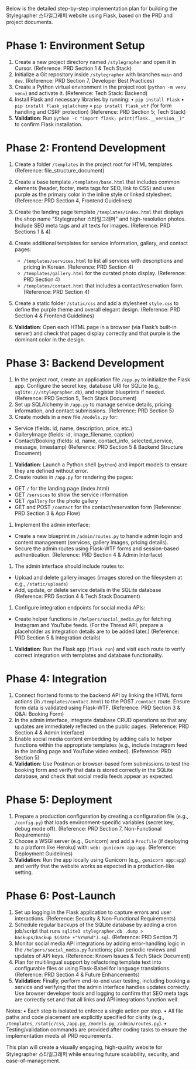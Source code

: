 Below is the detailed step-by-step implementation plan for building the Stylegrapher 스타일그래퍼 website using Flask, based on the PRD and project documents.

# Phase 1: Environment Setup

1.  Create a new project directory named `/stylegrapher` and open it in Cursor. (Reference: PRD Section 1 & Tech Stack)
2.  Initialize a Git repository inside `/stylegrapher` with branches `main` and `dev`. (Reference: PRD Section 7, Developer Best Practices)
3.  Create a Python virtual environment in the project root (`python -m venv venv`) and activate it. (Reference: Tech Stack: Backend)
4.  Install Flask and necessary libraries by running: • `pip install Flask` • `pip install flask_sqlalchemy` • `pip install flask_wtf` (for form handling and CSRF protection) (Reference: PRD Section 5; Tech Stack)
5.  **Validation**: Run `python -c "import flask; print(flask.__version__)"` to confirm Flask installation.

# Phase 2: Frontend Development

1.  Create a folder `/templates` in the project root for HTML templates. (Reference: file_structure_document)

2.  Create a base template `/templates/base.html` that includes common elements (header, footer, meta tags for SEO, link to CSS) and uses purple as the primary color in the inline style or linked stylesheet. (Reference: PRD Section 4, Frontend Guidelines)

3.  Create the landing page template `/templates/index.html` that displays the shop name "Stylegrapher 스타일그래퍼" and high-resolution photos. Include SEO meta tags and alt texts for images. (Reference: PRD Sections 1 & 4)

4.  Create additional templates for service information, gallery, and contact pages:

    *   `/templates/services.html` to list all services with descriptions and pricing in Korean. (Reference: PRD Section 4)
    *   `/templates/gallery.html` for the curated photo display. (Reference: PRD Section 4)
    *   `/templates/contact.html` that includes a contact/reservation form. (Reference: PRD Section 4)

5.  Create a static folder `/static/css` and add a stylesheet `style.css` to define the purple theme and overall elegant design. (Reference: PRD Section 4 & Frontend Guidelines)

6.  **Validation**: Open each HTML page in a browser (via Flask’s built-in server) and check that pages display correctly and that purple is the dominant color in the design.

# Phase 3: Backend Development

1.  In the project root, create an application file `/app.py` to initialize the Flask app. Configure the secret key, database URI for SQLite (e.g., `sqlite:///stylegrapher.db`), and register blueprints if needed. (Reference: PRD Section 5, Tech Stack Document)
2.  Set up SQLAlchemy in `/app.py` to manage service details, pricing information, and contact submissions. (Reference: PRD Section 5)
3.  Create models in a new file `/models.py` for:

*   Service (fields: id, name, description, price, etc.)
*   GalleryImage (fields: id, image_filename, caption)
*   Contact/Booking (fields: id, name, contact_info, selected_service, message, timestamp) (Reference: PRD Section 5 & Backend Structure Document)

1.  **Validation**: Launch a Python shell (`python`) and import models to ensure they are defined without error.
2.  Create routes in `/app.py` for rendering the pages:

*   GET `/` for the landing page (index.html)
*   GET `/services` to show the service information
*   GET `/gallery` for the photo gallery
*   GET and POST `/contact` for the contact/reservation form (Reference: PRD Section 3 & App Flow)

1.  Implement the admin interface:

*   Create a new blueprint in `/admin/routes.py` to handle admin login and content management (services, gallery images, pricing details).
*   Secure the admin routes using Flask-WTF forms and session-based authentication. (Reference: PRD Section 4 & Admin Interface)

1.  The admin interface should include routes to:

*   Upload and delete gallery images (images stored on the filesystem at e.g., `/static/uploads`)
*   Add, update, or delete service details in the SQLite database (Reference: PRD Section 4 & Tech Stack Document)

1.  Configure integration endpoints for social media APIs:

*   Create helper functions in `/helpers/social_media.py` for fetching Instagram and YouTube feeds. (For the Thread API, prepare a placeholder as integration details are to be added later.) (Reference: PRD Section 5 & Integration details)

1.  **Validation**: Run the Flask app (`flask run`) and visit each route to verify correct integration with templates and database functionality.

# Phase 4: Integration

1.  Connect frontend forms to the backend API by linking the HTML form actions (in `/templates/contact.html`) to the POST `/contact` route. Ensure form data is validated using Flask-WTF. (Reference: PRD Section 3 & Q&A: Booking Form)
2.  In the admin interface, integrate database CRUD operations so that any updates are immediately reflected on the public pages. (Reference: PRD Section 4 & Admin Interface)
3.  Enable social media content embedding by adding calls to helper functions within the appropriate templates (e.g., include Instagram feed in the landing page and YouTube video embed). (Reference: PRD Section 5)
4.  **Validation**: Use Postman or browser-based form submissions to test the booking form and verify that data is stored correctly in the SQLite database, and check that social media feeds appear as expected.

# Phase 5: Deployment

1.  Prepare a production configuration by creating a configuration file (e.g., `/config.py`) that loads environment-specific variables (secret key, debug mode off). (Reference: PRD Section 7, Non-Functional Requirements)
2.  Choose a WSGI server (e.g., Gunicorn) and add a `Procfile` (if deploying to a platform like Heroku) with: `web: gunicorn app:app`. (Reference: Deployment Guidelines)
3.  **Validation**: Run the app locally using Gunicorn (e.g., `gunicorn app:app`) and verify that the website works as expected in a production-like setting.

# Phase 6: Post-Launch

1.  Set up logging in the Flask application to capture errors and user interactions. (Reference: Security & Non-Functional Requirements)
2.  Schedule regular backups of the SQLite database by adding a cron job/script that runs `sqlite3 stylegrapher.db .dump > backups/backup_$(date +"%Y%m%d").sql`. (Reference: PRD Section 7)
3.  Monitor social media API integrations by adding error-handling logic in the `/helpers/social_media.py` functions; plan periodic reviews and updates of API keys. (Reference: Known Issues & Tech Stack Document)
4.  Plan for multilingual support by refactoring template text into configurable files or using Flask-Babel for language translations. (Reference: PRD Section 4 & Future Enhancements)
5.  **Validation**: Finally, perform end-to-end user testing, including booking a service and verifying that the admin interface handles updates correctly. Use browser developer tools and logging to confirm that SEO meta tags are correctly set and that all links and API integrations function well.

Notes: • Each step is isolated to enforce a single action per step. • All file paths and code placement are explicitly specified for clarity (e.g., `/templates`, `/static/css`, `/app.py`, `/models.py`, `/admin/routes.py`). • Testing/validation commands are provided after coding tasks to ensure the implementation meets all PRD requirements.

This plan will create a visually engaging, high-quality website for Stylegrapher 스타일그래퍼 while ensuring future scalability, security, and ease-of-management.
